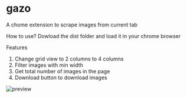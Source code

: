 # gazo
A chome extension to scrape images from current tab

How to use? 
Dowload the dist folder and load it in your chrome browser


Features

 1. Change grid view to 2 columns to 4 columns
 2. Filter images with min width
 3. Get total number of images in the page
 4. Download button to download images

![preview](https://github.com/black/Gazo/blob/main/screen-capture.gif)

